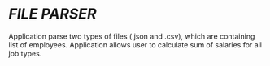 # *FILE PARSER*

Application parse two types of files (.json and .csv), which are containing list of employees.
Application allows user to calculate sum of salaries for all job types.